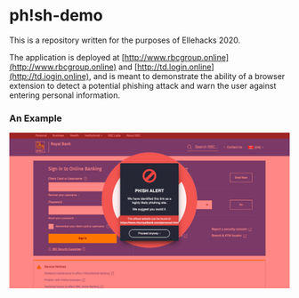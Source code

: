 # ph!sh-demo
This is a repository written for the purposes of Ellehacks 2020.

The application is deployed at [http://www.rbcgroup.online](http://www.rbcgroup.online) and [http://td.login.online](http://td.iogin.online), and is meant to demonstrate the ability of a browser extension to detect a potential phishing attack and warn the user against entering personal information.

### An Example
![Screenshot](./screenshot.png)
